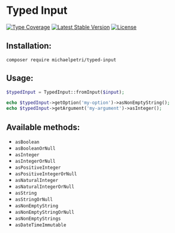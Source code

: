 # Typed Input

[![Type Coverage](https://shepherd.dev/github/michaelpetri/typed-input/coverage.svg)](https://shepherd.dev/github/michaelpetri/typed-input)
[![Latest Stable Version](https://poser.pugx.org/michaelpetri/typed-input/v)](//packagist.org/packages/michaelpetri/typed-input)
[![License](https://poser.pugx.org/michaelpetri/typed-input/license)](//packagist.org/packages/michaelpetri/typed-input)

## Installation:
```
composer require michaelpetri/typed-input 
```

## Usage:
```php
$typedInput = TypedInput::fromInput($input);

echo $typedInput->getOption('my-option')->asNonEmptyString();
echo $typedInput->getArgument('my-argument')->asInteger();
```

## Available methods:

* `asBoolean`
* `asBooleanOrNull`
* `asInteger`
* `asIntegerOrNull`
* `asPositiveInteger`
* `asPositiveIntegerOrNull`
* `asNaturalInteger`
* `asNaturalIntegerOrNull`
* `asString`
* `asStringOrNull`
* `asNonEmptyString`
* `asNonEmptyStringOrNull`
* `asNonEmptyStrings`
* `asDateTimeImmutable`